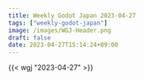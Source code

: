 ```yaml
---
title: Weekly Godot Japan 2023-04-27
tags: ["weekly-godot-japan"]
image: /images/WGJ-Header.png
draft: false
date: 2023-04-27T15:14:24+09:00
---
```


{{< wgj "2023-04-27" >}}
